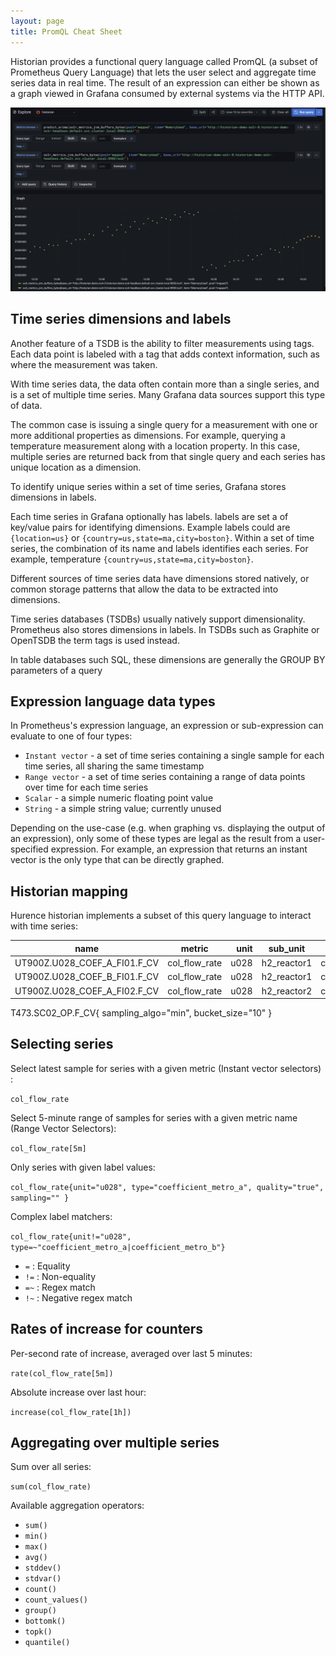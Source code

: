 ```yaml
---
layout: page
title: PromQL Cheat Sheet
---
```


Historian provides a functional query language called PromQL (a subset of Prometheus Query Language) that lets the user select and aggregate time series data in real time. The result of an expression can either be shown as a graph viewed in Grafana consumed by external systems via the HTTP API.

![sample](assets/images/prediction-arima.png)
## Time series dimensions and labels

Another feature of a TSDB is the ability to filter measurements using tags. Each data point is labeled with a tag that adds context information, such as where the measurement was taken.

With time series data, the data often contain more than a single series, and is a set of multiple time series. Many Grafana data sources support this type of data.

The common case is issuing a single query for a measurement with one or more additional properties as dimensions. For example, querying a temperature measurement along with a location property. In this case, multiple series are returned back from that single query and each series has unique location as a dimension.

To identify unique series within a set of time series, Grafana stores dimensions in labels.

Each time series in Grafana optionally has labels. labels are set a of key/value pairs for identifying dimensions. Example labels could are `{location=us}` or `{country=us,state=ma,city=boston}`. Within a set of time series, the combination of its name and labels identifies each series. For example, temperature `{country=us,state=ma,city=boston}`.

Different sources of time series data have dimensions stored natively, or common storage patterns that allow the data to be extracted into dimensions.

Time series databases (TSDBs) usually natively support dimensionality. Prometheus also stores dimensions in labels. In TSDBs such as Graphite or OpenTSDB the term tags is used instead.

In table databases such SQL, these dimensions are generally the GROUP BY parameters of a query

## Expression language data types
In Prometheus's expression language, an expression or sub-expression can evaluate to one of four types:

- `Instant vector` - a set of time series containing a single sample for each time series, all sharing the same timestamp
- `Range vector` - a set of time series containing a range of data points over time for each time series
- `Scalar` - a simple numeric floating point value
- `String` - a simple string value; currently unused

Depending on the use-case (e.g. when graphing vs. displaying the output of an expression), only some of these types are legal as the result from a user-specified expression. For example, an expression that returns an instant vector is the only type that can be directly graphed.


## Historian mapping
Hurence historian implements a subset of this query language to interact with time series:

| name                         | metric        | unit | sub_unit    | type                |
| ---------------------------- |:-------------:| ----:| ----------- | ------------------- |
| UT900Z.U028_COEF_A_FI01.F_CV | col_flow_rate | u028 | h2_reactor1 | coefficient_metro_a |
| UT900Z.U028_COEF_B_FI01.F_CV | col_flow_rate | u028 | h2_reactor1 | coefficient_metro_b |
| UT900Z.U028_COEF_A_FI02.F_CV | col_flow_rate | u028 | h2_reactor2 | coefficient_metro_a |


T473.SC02_OP.F_CV{ sampling_algo="min", bucket_size="10" }



## Selecting series
Select latest sample for series with a given metric (Instant vector selectors) :

`col_flow_rate`

Select 5-minute range of samples for series with a given metric name (Range Vector Selectors):

`col_flow_rate[5m]`

Only series with given label values:

`col_flow_rate{unit="u028", type="coefficient_metro_a", quality="true", sampling="" }`

Complex label matchers:

`col_flow_rate{unit!="u028", type=~"coefficient_metro_a|coefficient_metro_b"}`


- `=`  : Equality
- `!=` : Non-equality
- `=~` : Regex match
- `!~` : Negative regex match


## Rates of increase for counters
Per-second rate of increase, averaged over last 5 minutes:

`rate(col_flow_rate[5m])`

Absolute increase over last hour:

`increase(col_flow_rate[1h])`

## Aggregating over multiple series
Sum over all series:

`sum(col_flow_rate)`

Available aggregation operators:

- `sum()`
- `min()`
- `max()`
- `avg()`
- `stddev()`
- `stdvar()`
- `count()`
- `count_values()`
- `group()`
- `bottomk()`
- `topk()`
- `quantile()`


